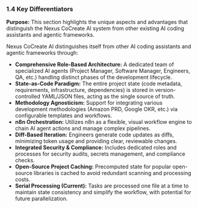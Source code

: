 ### 1.4 Key Differentiators

**Purpose:** This section highlights the unique aspects and advantages that distinguish the Nexus CoCreate AI system from other existing AI coding assistants and agentic frameworks.

Nexus CoCreate AI distinguishes itself from other AI coding assistants and agentic frameworks through:

*   **Comprehensive Role-Based Architecture:** A dedicated team of specialized AI agents (Project Manager, Software Manager, Engineers, QA, etc.) handling distinct phases of the development lifecycle.
*   **State-as-Code Paradigm:** The entire project state (code metadata, requirements, infrastructure, dependencies) is stored in version-controlled YAML/JSON files, acting as the single source of truth.
*   **Methodology Agnosticism:** Support for integrating various development methodologies (Amazon PRD, Google OKR, etc.) via configurable templates and workflows.
*   **n8n Orchestration:** Utilizes n8n as a flexible, visual workflow engine to chain AI agent actions and manage complex pipelines.
*   **Diff-Based Iteration:** Engineers generate code updates as diffs, minimizing token usage and providing clear, reviewable changes.
*   **Integrated Security & Compliance:** Includes dedicated roles and processes for security audits, secrets management, and compliance checks.
*   **Open-Source Project Caching:** Precomputed state for popular open-source libraries is cached to avoid redundant scanning and processing costs.
*   **Serial Processing (Current):** Tasks are processed one file at a time to maintain state consistency and simplify the workflow, with potential for future parallelization.
